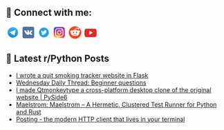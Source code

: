 ## 🔎 Connect with me:
[<img src="https://github.com/bullbesh/bullbesh/blob/main/images/Telegram.png" width="32" height="32" />](https://t.me/bullbesh)
[<img src="https://github.com/bullbesh/bullbesh/blob/main/images/VK.png" width="32" height="32" />](https://vk.com/bullbesh)
[<img src="https://github.com/bullbesh/bullbesh/blob/main/images/Twitter.png" width="32" height="32" />](https://twitter.com/bullbesh1)
[<img src="https://github.com/bullbesh/bullbesh/blob/main/images/Instagram.png" width="32" height="32" />](https://www.instagram.com/bullbesh)
[<img src="https://github.com/bullbesh/bullbesh/blob/main/images/Reddit.png" width="32" height="32" />](https://www.reddit.com/user/bullbesh)
[<img src="https://github.com/bullbesh/bullbesh/blob/main/images/YouTube.png" width="32" height="32" />](https://www.youtube.com/channel/UCtfjRs6uzgq5mfm8S06WTcg)

## 📕 Latest r/Python Posts
<!-- BLOG-POST-LIST:START -->
- [I wrote a quit smoking tracker website in Flask](https://www.reddit.com/r/Python/comments/1dzij6s/i_wrote_a_quit_smoking_tracker_website_in_flask/)
- [Wednesday Daily Thread: Beginner questions](https://www.reddit.com/r/Python/comments/1dzhlys/wednesday_daily_thread_beginner_questions/)
- [I made Qtmonkeytype a cross-platform desktop clone of the original website | PySide6](https://www.reddit.com/r/Python/comments/1dzeovs/i_made_qtmonkeytype_a_crossplatform_desktop_clone/)
- [Maelstrom: Maelstrom – A Hermetic, Clustered Test Runner for Python and Rust](https://www.reddit.com/r/Python/comments/1dzc7k1/maelstrom_maelstrom_a_hermetic_clustered_test/)
- [Posting - the modern HTTP client that lives in your terminal](https://www.reddit.com/r/Python/comments/1dz775b/posting_the_modern_http_client_that_lives_in_your/)
<!-- BLOG-POST-LIST:END -->

